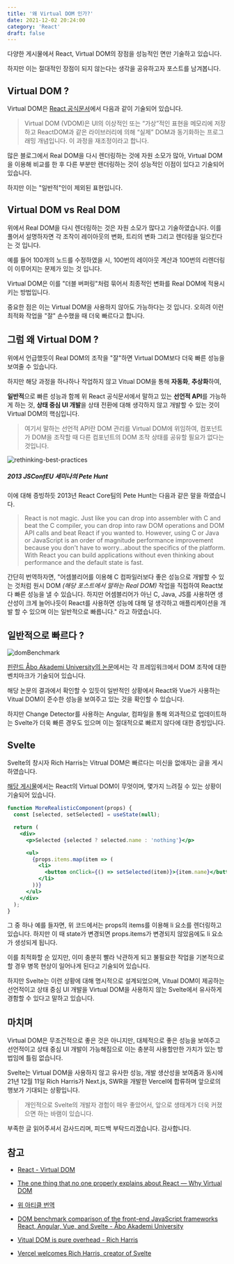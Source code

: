 ```yaml
---
title: '왜 Virtual DOM 인가?'
date: 2021-12-02 20:24:00
category: 'React'
draft: false
---
```


다양한 게시물에서 React, Virtual DOM의 장점을 성능적인 면만 기술하고 있습니다.

하지만 이는 절대적인 장점이 되지 않는다는 생각을 공유하고자 포스트를 남겨봅니다.

## Virtual DOM ?

Virtual DOM은 [React 공식문서](https://ko.reactjs.org/docs/faq-internals.html)에서 다음과 같이 기술되어 있습니다.

> Virtual DOM (VDOM)은 UI의 이상적인 또는 “가상”적인 표현을 메모리에 저장하고 ReactDOM과 같은 라이브러리에 의해 “실제” DOM과 동기화하는 프로그래밍 개념입니다. 이 과정을 재조정이라고 합니다.

많은 블로그에서 Real DOM을 다시 렌더링하는 것에 자원 소모가 많아, Virtual DOM을 이용해 비교를 한 후 다른 부분만 렌더링하는 것이 성능적인 이점이 있다고 기술되어 있습니다.

하지만 이는 "일반적"인이 제외된 표현입니다.

## Virtual DOM vs Real DOM

위에서 Real DOM을 다시 렌더링하는 것은 자원 소모가 많다고 기술하였습니다. 이를 풀어서 설명하자면 각 조작이 레이아웃의 변화, 트리의 변화 그리고 렌더링을 일으킨다는 것 입니다.

예를 들어 100개의 노드를 수정하였을 시, 100번의 레이아웃 계산과 100번의 리렌더링이 이루어지는 문제가 있는 것 입니다.

Virtual DOM은 이를 "더블 버퍼링"처럼 묶어서 최종적인 변화를 Real DOM에 적용시키는 방법입니다.

중요한 점은 이는 Virtual DOM을 사용하지 않아도 가능하다는 것 입니다. 오히려 이런 최적화 작업을 "잘" 손수했을 때 더욱 빠르다고 합니다.

## 그럼 왜 Virtual DOM ?

위에서 언급했듯이 Real DOM의 조작을 "잘"하면 Virtual DOM보다 더욱 빠른 성능을 보여줄 수 있습니다.

하지만 해당 과정을 하나하나 작업하지 않고 Vitual DOM을 통해 **자동화**, **추상화**하여,

**일반적**으로 빠른 성능과 함께 위 React 공식문서에서 말하고 있는 **선언적 API**를 가능하게 하는 것, **상태 중심 UI 개발**을 상태 전환에 대해 생각하지 않고 개발할 수 있는 것이 Virtual DOM의 핵심입니다.

> 여기서 말하는 선언적 API란 DOM 관리를 Virtual DOM에 위임하여, 컴포넌트가 DOM을 조작할 때 다른 컴포넌트의 DOM 조작 상태를 공유할 필요가 없다는 것입니다.

![rethinking-best-practices](https://user-images.githubusercontent.com/26461307/144367105-fc519840-ab4b-4f55-bd16-f4506a39068f.jpg)

##### _2013 JSConfEU 세미나의 Pete Hunt_

이에 대해 증빙하듯 2013년 React Core팀의 Pete Hunt는 다음과 같은 말을 하였습니다.

> React is not magic. Just like you can drop into assembler with C and beat the C compiler, you can drop into raw DOM operations and DOM API calls and beat React if you wanted to. However, using C or Java or JavaScript is an order of magnitude performance improvement because you don't have to worry...about the specifics of the platform. With React you can build applications without even thinking about performance and the default state is fast.

간단히 번역하자면, "어셈블리어를 이용해 C 컴파일러보다 좋은 성능으로 개발할 수 있는 것처럼 원시 DOM _(해당 포스트에서 말하는 Real DOM)_ 작업을 직접하여 React보다 빠른 성능을 낼 수 있습니다. 하지만 어셈블리어가 아닌 C, Java, JS를 사용하면 생산성이 크게 늘어나듯이 React를 사용하면 성능에 대해 덜 생각하고 애플리케이션을 개발 할 수 있으며 이는 일반적으로 빠릅니다." 라고 하였습니다.

## 일반적으로 빠르다 ?

![domBenchmark](https://user-images.githubusercontent.com/26461307/144362526-d0ae11ba-d719-4b84-a7f1-dfea32b1afa9.png)

[핀란드 Åbo Akademi University의 논문](https://www.doria.fi/bitstream/handle/10024/177433/levlin_mattias.pdf?sequence=2&isAllowed=y)에서는 각 프레임워크에서 DOM 조작에 대한 벤치마크가 기술되어 있습니다.

해당 논문의 결과에서 확인할 수 있듯이 일반적인 상황에서 React와 Vue가 사용하는 Vitual DOM이 준수한 성능을 보여주고 있는 것을 확인할 수 있습니다.

하지만 Change Detector를 사용하는 Angular, 컴파일을 통해 외과적으로 업데이트하는 Svelte가 더욱 빠른 경우도 있으며 이는 절대적으로 빠르지 않다에 대한 증빙입니다.

## Svelte

Svelte의 창시자 Rich Harris는 Vitrual DOM은 빠르다는 미신을 없애자는 글을 게시하였습니다.

[해당 게시물](https://svelte.dev/blog/virtual-dom-is-pure-overhead)에서는 React의 Virtual DOM이 무엇이며, 몇가지 느려질 수 있는 상황이 기술되어 있습니다.

```jsx
function MoreRealisticComponent(props) {
  const [selected, setSelected] = useState(null);

  return (
    <div>
      <p>Selected {selected ? selected.name : 'nothing'}</p>

      <ul>
        {props.items.map(item => (
          <li>
            <button onClick={() => setSelected(item)}>{item.name}</button>
          </li>
        ))}
      </ul>
    </div>
  );
}
```

그 중 하나 예를 들자면, 위 코드에서는 props의 items를 이용해 li 요소를 렌더링하고 있습니다. 하지만 이 때 state가 변경되면 props.items가 변경되지 않았음에도 li 요소가 생성되게 됩니다.

이를 최적화할 순 있지만, 이미 충분히 빨라 낙관하게 되고 불필요한 작업을 기본적으로 할 경우 병목 현상이 일어나게 된다고 기술되어 있습니다.

하지만 Svelte는 이런 상황에 대해 명시적으로 설계되었으며, Vitual DOM이 제공하는 선언적이고 상태 중심 UI 개발을 Virtual DOM을 사용하지 않는 Svelte에서 유사하게 경함할 수 있다고 말하고 있습니다.

## 마치며

Virtual DOM은 무조건적으로 좋은 것은 아니지만, 대체적으로 좋은 성능을 보여주고 선언적이고 상태 중심 UI 개발이 가능해짐으로 이는 충분히 사용할만한 가치가 있는 방법임에 틀림 없습니다.

Svelte는 Virtual DOM을 사용하지 않고 유사한 성능, 개발 생산성을 보여줌과 동시에 21년 12월 11일 Rich Harris가 Next.js, SWR을 개발한 Vercel에 합류하며 앞으로의 행보가 기대되는 상황입니다.

> 개인적으로 Svelte의 개발자 경험이 매우 좋았어서, 앞으로 생태계가 더욱 커졌으면 하는 바램이 있습니다.

부족한 글 읽어주셔서 감사드리며, 피드백 부탁드리겠습니다. 감사합니다.

## 참고

- [React - Virtual DOM](https://ko.reactjs.org/docs/faq-internals.html)

- [The one thing that no one properly explains about React — Why Virtual DOM](https://hashnode.com/post/the-one-thing-that-no-one-properly-explains-about-react-why-virtual-dom-cisczhfj41bmssp53mvfwmgrq)

- [위 아티클 번역](https://velopert.com/3236)

- [DOM benchmark comparison of the front-end
  JavaScript frameworks React, Angular, Vue,
  and Svelte - Åbo Akademi University](https://www.doria.fi/bitstream/handle/10024/177433/levlin_mattias.pdf?sequence=2&isAllowed=y)

- [Vitual DOM is pure overhead - Rich Harris](https://svelte.dev/blog/virtual-dom-is-pure-overhead)

- [Vercel welcomes Rich Harris, creator of Svelte ](https://vercel.com/blog/vercel-welcomes-rich-harris-creator-of-svelte)
